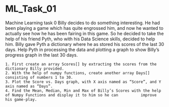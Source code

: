 # ML_Task_01
Machine Learning task 0
Billy decides to do something interesting. He had been playing a game which has quite engrossed him, and now he wanted to actually see how he has been fairing in this game. So he decided to take the help of his friend Pyth, who with his Data Science skills, decided to help him. Billy gave Pyth a dictionary where he as stored his scores of the last 30 days. Help Pyth in processing the data and plotting a graph to show Billy’s progress graph in the last 30 days.

    1. First create an array Scores[] by extracting the scores from the dictionary Billy provided.
    2. With the help of numpy functions, create another array Days[] consisting of numbers 1 to 30.
    3. Plot the Score vs. Days graph, with X axis named as “Score”, and Y axis named as “Days”.
    4. Find the Mean, Median, Min and Max of Billy’s Scores with the help of Numpy Functions and display it to him so he can          improve his game-play.
